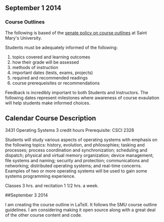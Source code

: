 ## September 1 2014

### Course Outlines

The following is based of the [senate policy on course outlines](http://www.smu.ca/webfiles/8-1012_SenateCourseOutlines.pdf) at Saint Mary's University.

Students must be adequately informed of the following:
1. topics covered and learning outcomes
2. how their grade will be assessed
3. methods of instruction
4. important dates (tests, exams, projects)
5. required and recommended readings
6. course prerequeisites or recommendations

Feedback is incredibly important to both Students and Instructors.
The following dates represent milestones where awareness of course evaulation will help students make informed choices.

## Calendar Course Description

3431 Operating Systems
3 credit hours
Prerequisite: CSCI 2328

Students will study various aspects of operating systems
with emphasis on the following topics: history, evolution,
and philosophies; tasking and processes; process
coordination and synchronization; scheduling and
dispatch; physical and virtual memory organization; device
management; file systems and naming; security and
protection; communications and networking; distributed
operating systems; and real-time concerns. Examples of
two or more operating systems will be used to gain some
systems programming experience.

Classes 3 hrs. and recitation 1 1/2 hrs. a week.


##September 3 2014

I am creating the course outline in LaTeX. It follows the SMU course outline guidelines.
I am considering making it open source along with a great deal of the other course content and code.
